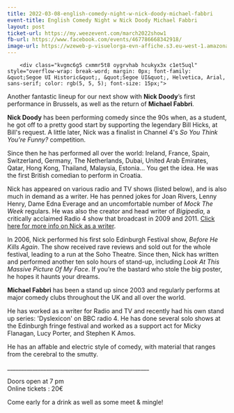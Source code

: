 ```yaml
---
title: 2022-03-08-english-comedy-night-w-nick-doody-michael-fabbri
event-title: English Comedy Night w Nick Doody Michael Fabbri
layout: post
ticket-url: https://my.weezevent.com/march2022show1
fb-url: https://www.facebook.com/events/467786668342918/
image-url: https://wzeweb-p-visuelorga-evn-affiche.s3.eu-west-1.amazonaws.com/affiche_809832.jpg
---
```


        <div class="kvgmc6g5 cxmmr5t8 oygrvhab hcukyx3x c1et5uql" style="overflow-wrap: break-word; margin: 0px; font-family: &quot;Segoe UI Historic&quot;, &quot;Segoe UI&quot;, Helvetica, Arial, sans-serif; color: rgb(5, 5, 5); font-size: 15px;">
<p>Another fantastic lineup for our next show with <strong>Nick Doody</strong>’s first performance in Brussels, as well as the return of <strong>Michael Fabbri</strong>.</p>
<p><strong>Nick Doody</strong> has been performing comedy since the 90s when, as a student, he got off to a pretty good start by supporting&nbsp;the legendary&nbsp;Bill Hicks, at Bill's request. A little later, Nick was a finalist in Channel 4's <em>So You Think You're Funny?</em> competition.</p>
<p>Since then he has performed all over the world: Ireland, France, Spain, Switzerland, Germany, The Netherlands, Dubai, United Arab Emirates, Qatar, Hong Kong, Thailand, Malaysia, Estonia... You get the idea.&nbsp;He was the first British comedian to perform in Croatia.</p>
<p>Nick has appeared on various radio&nbsp;and TV shows (listed below), and is also much in demand as a writer. He has penned jokes for Joan Rivers, Lenny Henry, Dame Edna Everage and an uncomfortable number of <em>Mock The Week</em> regulars. He was also the creator and head writer of <em>Bigipedia</em>, a critically acclaimed Radio 4 show that broadcast in 2009 and 2011. <a href="http://www.nickdoody.com/writing">Click here for more info on Nick as a writer</a>.</p>
<p>In 2006, Nick performed his first solo Edinburgh Festival show,<em> Before He Kills Again</em>. The show received rave reviews and sold out for the whole festival, leading to a run at the Soho Theatre.&nbsp;Since then, Nick has written and performed another ten solo hours of stand-up, including&nbsp;<em>Look At This Massive Picture Of My Face</em>. If you’re the bastard who stole the big poster, he hopes it haunts your dreams.</p>
<p><strong>Michael Fabbri</strong> has been a stand up since 2003 and regularly performs at major comedy clubs throughout the UK and all over the world.</p>
<p>He has worked as a writer for Radio and TV and recently had his own stand up series: 'Dyslexicon' on BBC radio 4. He has done several solo shows at the Edinburgh fringe festival and worked as a support act for Micky Flanagan, Lucy Porter, and Stephen K Amos.</p>
<p>He has an affable and electric style of comedy, with material that ranges from the cerebral to the smutty.</p>
</div>
<p align="left">___________________________________________________</p>
<p>Doors open at 7 pm<br>Online tickets : 20€</p>
<p>Come early for a drink as well as some meet &amp; mingle!</p>
